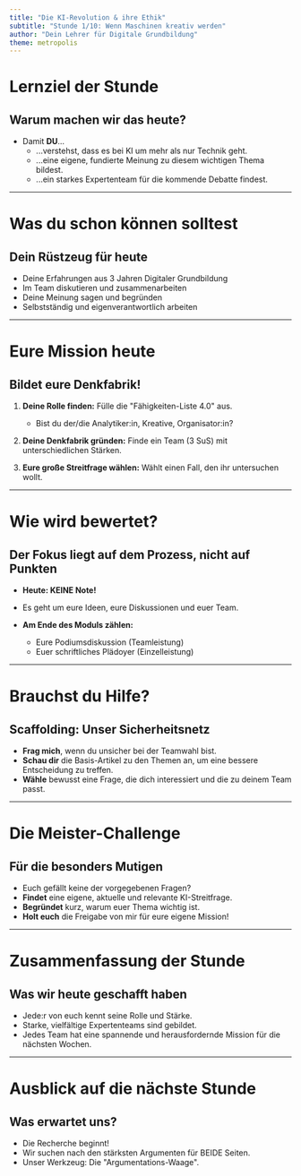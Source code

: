 ```yaml
---
title: "Die KI-Revolution & ihre Ethik"
subtitle: "Stunde 1/10: Wenn Maschinen kreativ werden"
author: "Dein Lehrer für Digitale Grundbildung"
theme: metropolis
---
```


# Lernziel der Stunde

## Warum machen wir das heute?

*   Damit **DU**...
    *   ...verstehst, dass es bei KI um mehr als nur Technik geht.
    *   ...eine eigene, fundierte Meinung zu diesem wichtigen Thema bildest.
    *   ...ein starkes Expertenteam für die kommende Debatte findest.

---

# Was du schon können solltest

## Dein Rüstzeug für heute

*   Deine Erfahrungen aus 3 Jahren Digitaler Grundbildung
*   Im Team diskutieren und zusammenarbeiten
*   Deine Meinung sagen und begründen
*   Selbstständig und eigenverantwortlich arbeiten

---

# Eure Mission heute

## Bildet eure Denkfabrik!

1.  **Deine Rolle finden:** Fülle die "Fähigkeiten-Liste 4.0" aus.
    *   Bist du der/die Analytiker:in, Kreative, Organisator:in?

2.  **Deine Denkfabrik gründen:** Finde ein Team (3 SuS) mit unterschiedlichen Stärken.

3.  **Eure große Streitfrage wählen:** Wählt einen Fall, den ihr untersuchen wollt.

---

# Wie wird bewertet?

## Der Fokus liegt auf dem Prozess, nicht auf Punkten

*   **Heute: KEINE Note!**
*   Es geht um eure Ideen, eure Diskussionen und euer Team.

*   **Am Ende des Moduls zählen:**
    *   Eure Podiumsdiskussion (Teamleistung)
    *   Euer schriftliches Plädoyer (Einzelleistung)

---

# Brauchst du Hilfe?

## Scaffolding: Unser Sicherheitsnetz

*   **Frag mich**, wenn du unsicher bei der Teamwahl bist.
*   **Schau dir** die Basis-Artikel zu den Themen an, um eine bessere Entscheidung zu treffen.
*   **Wähle** bewusst eine Frage, die dich interessiert und die zu deinem Team passt.

---

# Die Meister-Challenge

## Für die besonders Mutigen

*   Euch gefällt keine der vorgegebenen Fragen?
*   **Findet** eine eigene, aktuelle und relevante KI-Streitfrage.
*   **Begründet** kurz, warum euer Thema wichtig ist.
*   **Holt euch** die Freigabe von mir für eure eigene Mission!

---

# Zusammenfassung der Stunde

## Was wir heute geschafft haben

*   Jede:r von euch kennt seine Rolle und Stärke.
*   Starke, vielfältige Expertenteams sind gebildet.
*   Jedes Team hat eine spannende und herausfordernde Mission für die nächsten Wochen.

---

# Ausblick auf die nächste Stunde

## Was erwartet uns?

*   Die Recherche beginnt!
*   Wir suchen nach den stärksten Argumenten für BEIDE Seiten.
*   Unser Werkzeug: Die "Argumentations-Waage".

